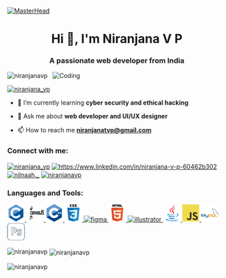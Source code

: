 [![MasterHead](https://dribbble.com/shots/5885477-Ui-Ux-Design)](https://dribbble.com/shots/5885477-Ui-Ux-Design)
<h1 style="text-align:center;">Hi 👋, I'm Niranjana V P</h1>
<h3 style="text-align:center;">A passionate web developer from India</h3>
<img style="float:right;" alt="Coding" width="400" src="https://dribbble.com/shots/3848396-Character-Typing">


<p align="left"> <img src="https://komarev.com/ghpvc/?username=niranjanavp&label=Profile%20views&color=0e75b6&style=flat" alt="niranjanavp" /> </p>

<p align="left"> <a href="https://twitter.com/niranjana_vp" target="blank"><img src="https://img.shields.io/twitter/follow/niranjana_vp?logo=twitter&style=for-the-badge" alt="niranjana_vp" /></a> </p>

- 🌱 I’m currently learning **cyber security and ethical hacking**

- 💬 Ask me about **web developer and UI/UX designer**

- 📫 How to reach me **niranjanatvp@gmail.com**


<h3 align="left">Connect with me:</h3>
<p align="left">
<a href="https://twitter.com/niranjana_vp" target="blank"><img align="center" src="https://raw.githubusercontent.com/rahuldkjain/github-profile-readme-generator/master/src/images/icons/Social/twitter.svg" alt="niranjana_vp" height="30" width="40" /></a>
<a href="https://linkedin.com/in/https://www.linkedin.com/in/niranjana-v-p-60462b302" target="blank"><img align="center" src="https://raw.githubusercontent.com/rahuldkjain/github-profile-readme-generator/master/src/images/icons/Social/linked-in-alt.svg" alt="https://www.linkedin.com/in/niranjana-v-p-60462b302" height="30" width="40" /></a>
<a href="https://instagram.com/nilnaah._" target="blank"><img align="center" src="https://raw.githubusercontent.com/rahuldkjain/github-profile-readme-generator/master/src/images/icons/Social/instagram.svg" alt="nilnaah._" height="30" width="40" /></a>
<a href="https://discord.gg/niranjanavp" target="blank"><img align="center" src="https://raw.githubusercontent.com/rahuldkjain/github-profile-readme-generator/master/src/images/icons/Social/discord.svg" alt="niranjanavp" height="30" width="40" /></a>
</p>

<h3 align="left">Languages and Tools:</h3>
<p align="left"> <a href="https://www.cprogramming.com/" target="_blank" rel="noreferrer"> <img src="https://raw.githubusercontent.com/devicons/devicon/master/icons/c/c-original.svg" alt="c" width="40" height="40"/> </a> <a href="https://canvasjs.com" target="_blank" rel="noreferrer"> <img src="https://raw.githubusercontent.com/Hardik0307/Hardik0307/master/assets/canvasjs-charts.svg" alt="canvasjs" width="40" height="40"/> </a> <a href="https://www.w3schools.com/cpp/" target="_blank" rel="noreferrer"> <img src="https://raw.githubusercontent.com/devicons/devicon/master/icons/cplusplus/cplusplus-original.svg" alt="cplusplus" width="40" height="40"/> </a> <a href="https://www.w3schools.com/css/" target="_blank" rel="noreferrer"> <img src="https://raw.githubusercontent.com/devicons/devicon/master/icons/css3/css3-original-wordmark.svg" alt="css3" width="40" height="40"/> </a> <a href="https://www.figma.com/" target="_blank" rel="noreferrer"> <img src="https://www.vectorlogo.zone/logos/figma/figma-icon.svg" alt="figma" width="40" height="40"/> </a> <a href="https://www.w3.org/html/" target="_blank" rel="noreferrer"> <img src="https://raw.githubusercontent.com/devicons/devicon/master/icons/html5/html5-original-wordmark.svg" alt="html5" width="40" height="40"/> </a> <a href="https://www.adobe.com/in/products/illustrator.html" target="_blank" rel="noreferrer"> <img src="https://www.vectorlogo.zone/logos/adobe_illustrator/adobe_illustrator-icon.svg" alt="illustrator" width="40" height="40"/> </a> <a href="https://www.java.com" target="_blank" rel="noreferrer"> <img src="https://raw.githubusercontent.com/devicons/devicon/master/icons/java/java-original.svg" alt="java" width="40" height="40"/> </a> <a href="https://developer.mozilla.org/en-US/docs/Web/JavaScript" target="_blank" rel="noreferrer"> <img src="https://raw.githubusercontent.com/devicons/devicon/master/icons/javascript/javascript-original.svg" alt="javascript" width="40" height="40"/> </a> <a href="https://www.mysql.com/" target="_blank" rel="noreferrer"> <img src="https://raw.githubusercontent.com/devicons/devicon/master/icons/mysql/mysql-original-wordmark.svg" alt="mysql" width="40" height="40"/> </a> <a href="https://www.photoshop.com/en" target="_blank" rel="noreferrer"> <img src="https://raw.githubusercontent.com/devicons/devicon/master/icons/photoshop/photoshop-line.svg" alt="photoshop" width="40" height="40"/> </a> </p>

<p><img align="left" src="https://github-readme-stats.vercel.app/api/top-langs?username=niranjanavp&show_icons=true&locale=en&layout=compact" alt="niranjanavp" /></p>

<p>&nbsp;<img align="center" src="https://github-readme-stats.vercel.app/api?username=niranjanavp&show_icons=true&locale=en" alt="niranjanavp" /></p>

<p><img align="center" src="https://github-readme-streak-stats.herokuapp.com/?user=niranjanavp&" alt="niranjanavp" /></p>


